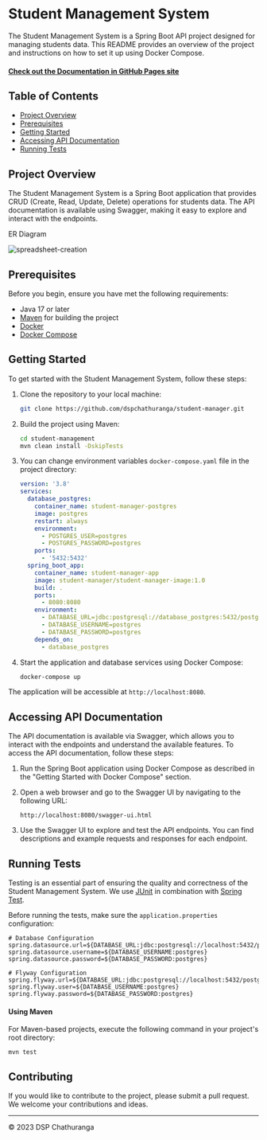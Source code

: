 # Student Management System

The Student Management System is a Spring Boot API project designed for managing students data. This README provides an overview of the project and instructions on how to set it up using Docker Compose.

#### [Check out the Documentation in GitHub Pages site](https://dspchathuranga.github.io/student-manager/)

## Table of Contents
- [Project Overview](#project-overview)
- [Prerequisites](#prerequisites)
- [Getting Started](#getting-started)
- [Accessing API Documentation](#accessing-api-documentation)
- [Running Tests](#running-tests)

## Project Overview

The Student Management System is a Spring Boot application that provides CRUD (Create, Read, Update, Delete) operations for students data. The API documentation is available using Swagger, making it easy to explore and interact with the endpoints.

ER Diagram

![spreadsheet-creation](https://user-images.githubusercontent.com/5466387/275286192-37c4dc82-81a5-47f8-a69d-b657a8e426cd.png)

## Prerequisites

Before you begin, ensure you have met the following requirements:

- Java 17 or later
- [Maven](https://maven.apache.org/install.html) for building the project
- [Docker](https://docs.docker.com/get-docker/)
- [Docker Compose](https://docs.docker.com/compose/install/)

## Getting Started

To get started with the Student Management System, follow these steps:

1. Clone the repository to your local machine:

    ```sh
    git clone https://github.com/dspchathuranga/student-manager.git
    ```

2. Build the project using Maven:

    ```sh
    cd student-management
    mvn clean install -DskipTests
    ```

3. You can change environment variables `docker-compose.yaml` file in the project directory:

    ```yaml
    version: '3.8'
    services:
      database_postgres:
        container_name: student-manager-postgres
        image: postgres
        restart: always
        environment:
          - POSTGRES_USER=postgres
          - POSTGRES_PASSWORD=postgres
        ports:
          - '5432:5432'
      spring_boot_app:
        container_name: student-manager-app
        image: student-manager/student-manager-image:1.0
        build: .
        ports:
          - 8080:8080
        environment:
          - DATABASE_URL=jdbc:postgresql://database_postgres:5432/postgres
          - DATABASE_USERNAME=postgres
          - DATABASE_PASSWORD=postgres
        depends_on:
          - database_postgres
    ```

4. Start the application and database services using Docker Compose:

    ```sh
    docker-compose up
    ```

The application will be accessible at `http://localhost:8080`.

## Accessing API Documentation

The API documentation is available via Swagger, which allows you to interact with the endpoints and understand the available features. To access the API documentation, follow these steps:

1. Run the Spring Boot application using Docker Compose as described in the "Getting Started with Docker Compose" section.

2. Open a web browser and go to the Swagger UI by navigating to the following URL:

    ```
    http://localhost:8080/swagger-ui.html
    ```

3. Use the Swagger UI to explore and test the API endpoints. You can find descriptions and example requests and responses for each endpoint.

## Running Tests

Testing is an essential part of ensuring the quality and correctness of the Student Management System. We use [JUnit](https://junit.org/junit5/) in combination with [Spring Test](https://spring.io/guides/gs/testing/).

Before running the tests, make sure the `application.properties` configuration:

```properties
# Database Configuration
spring.datasource.url=${DATABASE_URL:jdbc:postgresql://localhost:5432/postgres}
spring.datasource.username=${DATABASE_USERNAME:postgres}
spring.datasource.password=${DATABASE_PASSWORD:postgres}

# Flyway Configuration
spring.flyway.url=${DATABASE_URL:jdbc:postgresql://localhost:5432/postgres}
spring.flyway.user=${DATABASE_USERNAME:postgres}
spring.flyway.password=${DATABASE_PASSWORD:postgres}
```

#### Using Maven

For Maven-based projects, execute the following command in your project's root directory:

```shell
mvn test
```

## Contributing

If you would like to contribute to the project, please submit a pull request. We welcome your contributions and ideas.

---

© 2023 DSP Chathuranga
